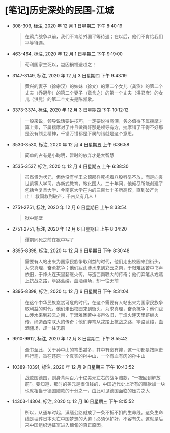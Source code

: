 # [笔记]历史深处的民国-江城


-   308-309, 标注, 2020 年 12 月 1 日星期二 下午 8:40:19

    > 在鸦片战争以前，我们不肯给外国平等待遇；在以后，他们不肯给我们平等待遇。

-   463-464, 标注, 2020 年 12 月 1 日星期二 下午 9:19:00

    > 苟利国家生死以，岂因祸福避趋之！

-   3147-3149, 标注, 2020 年 12 月 3 日星期四 下午 9:43:19

    > 黄兴的妻子（徐宗汉）的妹妹（徐文）的第二个女儿（龚澎）的第二个丈夫（乔冠华）的第二个妻子（章含之）的第一个丈夫（洪君彦）的女儿（洪晃）的第二个丈夫是陈凯歌。

-   3373-3374, 标注, 2020 年 12 月 3 日星期四 下午 10:12:12

    > 一般来说，领导说话要讲技巧，一定要说得高深，务必值得下属揣摩才算上乘，下属揣摩对了并且做得好那是领导有方，揣摩错了干得不好那是没有领会精神，千错万错都是下属的错就是这个意思。

-   3530-3530, 标注, 2020 年 12 月 4 日星期五 上午 6:36:58

    > 简单的占有是小聪明，暂时的放弃才是大智慧

-   3535-3537, 标注, 2020 年 12 月 4 日星期五 上午 6:38:30

    > 虽然贵为状元，但他没有学王文韶那样死抱着八股科举不放，而是向袁世凯等人学习，办新式教育，教化国人。二十年间，他倾尽所能创建了包括今复旦大学、今南京大学在内的三百七十多所高校，直到破产为止！ 救国救到破产，千古又有几人！

-   2751-2751, 标注, 2020 年 12 月 6 日星期日 上午 8:33:54

    > 狱中题壁

-   2751-2751, 标注, 2020 年 12 月 6 日星期日 上午 8:34:20

    > 谭嗣同死之前在狱中写了

-   8395-8398, 标注, 2020 年 12 月 6 日星期日 下午 8:30:48

    > 需要有人站出来为国家民族争取利益的时代，他们走出校园来到街头，为求真理，奋勇抗争；他们跋山涉水来到彩云之南，于艰难困苦中书声依旧，于烽火连天里薪继火传，缔造西南联大的传奇；他们弃笔从戎踏上抗战之路，筚路蓝缕，血洒疆场，却一往无前

-   8395-8398, 标注, 2020 年 12 月 6 日星期日 下午 8:31:04

    > 在这个中华民族岌岌可危的时代，在这个需要有人站出来为国家民族争取利益的时代，他们走出校园来到街头，为求真理，奋勇抗争；他们跋山涉水来到彩云之南，于艰难困苦中书声依旧，于烽火连天里薪继火传，缔造西南联大的传奇；他们弃笔从戎踏上抗战之路，筚路蓝缕，血洒疆场，却一往无前

-   9910-9912, 标注, 2020 年 12 月 8 日星期二 下午 8:55:42

    > 全书至此，关于孙中山的笔墨甚多，其中有褒有抑，这一切都是按照史料行笔，旨在还原一个真实的孙中山，一个有血有肉的孙中山

-   10389-10391, 标注, 2020 年 12 月 9 日星期三 下午 10:43:52

    > 战败国德国，则身背两百六十亿美元左右的战争赔款，“一夜回到解放前”。要知道，那时的美元是很值钱的，中国近代史上所有的赔款加一块也就相当于德国赔款的十分之一，由此可见德国面临的压力之大

<!--listend-->

-   14303-14304, 标注, 2020 年 12 月 16 日星期三 下午 8:15:52

    > 所以，从通车时起，滇缅公路就成了一条不折不扣的生命线。这条生命线是埋葬日本灭亡中国梦想的大道！必须保护好，不容有失。这就是后来中国组织远征军进入缅甸的真正原因。

